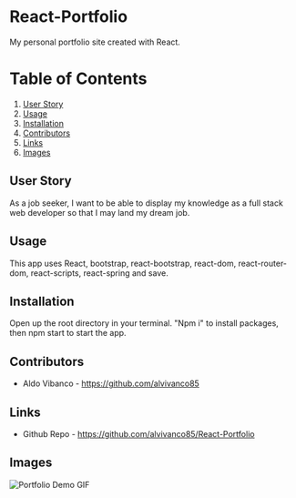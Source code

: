 # React-Portfolio

My personal portfolio site created with React. 

# Table of Contents
1. [User Story](#User-Story)
2. [Usage](#Usage)
3. [Installation](#Installation)
4. [Contributors](#Contributors)
5. [Links](#Links)
6. [Images](#Images)


## User Story

As a job seeker, I want to be able to display my knowledge as a full stack web developer so that I may land my dream job.

## Usage

This app uses React, bootstrap, react-bootstrap, react-dom, react-router-dom, react-scripts, react-spring and save.

## Installation

Open up the root directory in your terminal. "Npm i" to install packages, then npm start to start the app.

## Contributors
* Aldo Vibanco - https://github.com/alvivanco85

## Links
* Github Repo - https://github.com/alvivanco85/React-Portfolio

## Images
![Portfolio Demo GIF](https://github.com/alvivanco85/React-Portfolio/blob/master/React-Portfolio.gif)
